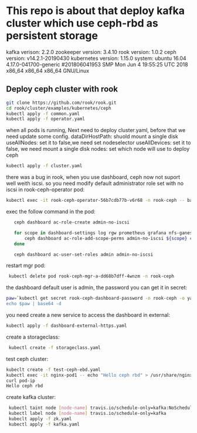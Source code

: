 # This repo is  about that deploy kafka cluster which use ceph-rbd as persistent storage

  kafka verison: 2.2.0
  zookeeper version: 3.4.10
  rook version: 1.0.2
  ceph version: v14.2.1-20190430
  kubernetes version: 1.15.0
  system: ubuntu 16.04 4.17.0-041700-generic #201806041953 SMP Mon Jun 4 19:55:25 UTC 2018 x86_64 x86_64 x86_64 GNU/Linux
## Deploy ceph cluster with rook

```bash
git clone https://github.com/rook/rook.git
cd rook/cluster/examples/kubernetes/ceph
kubectl apply -f common.yaml 
kubectl apply -f operator.yaml 
```
when all pods is running, Next need to deploy cluster.yaml, before that we need update some config.
dataDirHostPath: shuold mount  a single disk
useAllNodes: set it to false,we need set nodeselector 
useAllDevices: set it to false, we need mount a single disk
nodes: set  which node will use to deploy ceph 

```bash
kubectl apply -f cluster.yaml 
```
there was a bug in rook, when you use dashboard, ceph now not suport well weith iscsi. so you need modify default administrator role 
set with no iscsi in rook-ceph-operator pod:

```bash
kubectl exec -it rook-ceph-operator-56b7cdb77b-v6r68 -n rook-ceph -- bash
```


exec the follow command in the pod:

```bash
   ceph dashboard ac-role-create admin-no-iscsi

   for scope in dashboard-settings log rgw prometheus grafana nfs-ganesha manager hosts rbd-image config-opt rbd-mirroring cephfs user osd pool monitor; do
       ceph dashboard ac-role-add-scope-perms admin-no-iscsi ${scope} create delete read update;
   done

   ceph dashboard ac-user-set-roles admin admin-no-iscsi
```

restart mgr pod:

```bash
 kubectl delete pod rook-ceph-mgr-a-dd68b7dff-4wnzm -n rook-ceph
```
the dashboard default  user is admin, the password you can get it in secret:

```bash
paw=`kubectl get secret rook-ceph-dashboard-password -n rook-ceph -o yaml | grep password: | awk -F ":" '{print $2}`
echo $paw | base64 -d
```
you need create a new service to access the dashboard in external:

```bash
kubectl apply -f dashboard-external-https.yaml
```

create a storageclass:

```bash
 kubectl create -f storageclass.yaml 
```
test ceph cluster:

```bash
kubeclt create -f test-ceph-ebd.yaml 
kubectl exec -it nginx-pod1 -- echo "Hello ceph rbd" > /usr/share/nginx/html/index.html
curl pod-ip 
Hello ceph rbd
```
create kafka cluster:

```bash
 kubectl taint node [node-name] travis.io/schedule-only=kafka:NoSchedule
 kubectl label node [node-name] travis.io/schedule-only=kafka 
 kubeclt apply -f zk.yaml
 kubectl apply -f kafka.yaml
```
